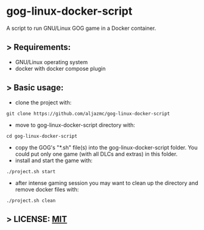 # gog-linux-docker-script
A script to run GNU/Linux GOG game in a Docker container.

## > Requirements:

* GNU/Linux operating system
* docker with docker compose plugin

## > Basic usage:

* clone the project with:
```
git clone https://github.com/aljazmc/gog-linux-docker-script
```
* move to gog-linux-docker-script directory with:
```
cd gog-linux-docker-script
```
* copy the GOG's "*.sh" file(s) into the gog-linux-docker-script folder. You could put only one game (with all DLCs and extras) in this folder.
* install and start the game with:
```
./project.sh start
```
* after intense gaming session you may want to clean up the directory and remove docker files with:
```
./project.sh clean
```

## > LICENSE: [MIT](https://github.com/aljazmc/gog-linux-docker-script/blob/main/LICENSE)

